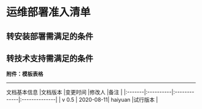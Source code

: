 运维部署准入清单
==================================================

转安装部署需满足的条件
--------------------------------------------------


转技术支持需满足的条件
--------------------------------------------------






**附件：模板表格**


---
文档基本信息
|文档版本 |变更时间    |修改人        |备注           |
|:-------|:----------|:-------------|:--------------|
| v 0.5  | 2020-08-11| haiyuan      |试行版本        |
